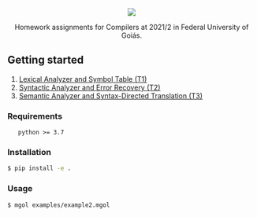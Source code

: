 
<div align="center">
<img src=https://user-images.githubusercontent.com/28462295/140796528-ae596d1b-e3d7-4fcf-b477-b7b44d89cba7.png>
   
Homework assignments for Compilers at 2021/2 in Federal University of Goiás.
</div>
   

## Getting started


1. [Lexical Analyzer and Symbol Table (T1)](src/mgol/lexical)
2. [Syntactic Analyzer and Error Recovery (T2)](src/mgol/syntactic)
3. [Semantic Analyzer and Syntax-Directed Translation (T3)](src/mgol/semantic)

### Requirements
```
   python >= 3.7
```


### Installation

```bash
$ pip install -e .
```



### Usage

```bash
$ mgol examples/example2.mgol
```

   

